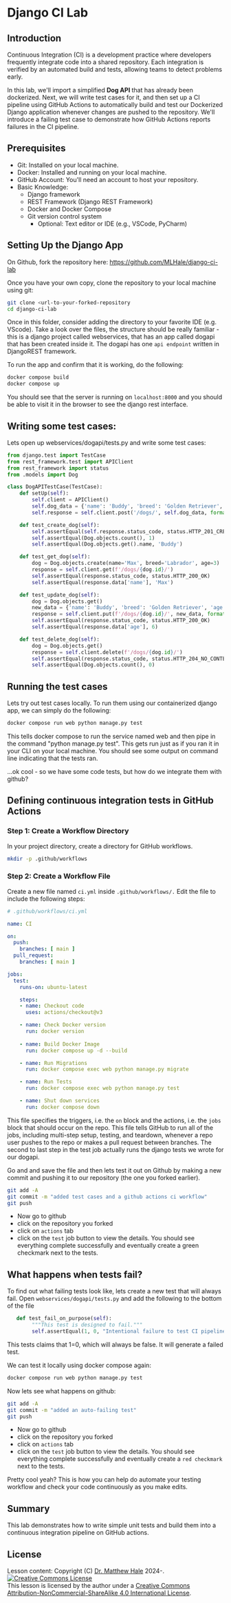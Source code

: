 # Django CI Lab

## Introduction
Continuous Integration (CI) is a development practice where developers frequently integrate code into a shared repository. Each integration is verified by an automated build and tests, allowing teams to detect problems early.

In this lab, we'll import a simplified **Dog API** that has already been dockerized. Next, we will write test cases for it, and then set up a CI pipeline using GitHub Actions to automatically build and test our Dockerized Django application whenever changes are pushed to the repository. We'll introduce a failing test case to demonstrate how GitHub Actions reports failures in the CI pipeline.

## Prerequisites
- Git: Installed on your local machine.
- Docker: Installed and running on your local machine.
- GitHub Account: You'll need an account to host your repository.
- Basic Knowledge:
  - Django framework
  - REST Framework (Django REST Framework)
  - Docker and Docker Compose
  - Git version control system
    - Optional: Text editor or IDE (e.g., VSCode, PyCharm)

## Setting Up the Django App  
On Github, fork the repository here: https://github.com/MLHale/django-ci-lab

Once you have your own copy, clone the repository to your local machine using git:

```bash
git clone <url-to-your-forked-repository
cd django-ci-lab
```

Once in this folder, consider adding the directory to your favorite IDE (e.g. VScode). Take a look over the files, the structure should be really familiar - this is a django project called webservices, that has an app called dogapi that has been created inside it. The dogapi has one `api endpoint` written in DjangoREST framework.

To run the app and confirm that it is working, do the following:

```bash
docker compose build
docker compose up
```

You should see that the server is running on `localhost:8000` and you should be able to visit it in the browser to see the django rest interface.

## Writing some test cases:
Lets open up webservices/dogapi/tests.py and write some test cases:

```python
from django.test import TestCase
from rest_framework.test import APIClient
from rest_framework import status
from .models import Dog

class DogAPITestCase(TestCase):
    def setUp(self):
        self.client = APIClient()
        self.dog_data = {'name': 'Buddy', 'breed': 'Golden Retriever', 'age': 5}
        self.response = self.client.post('/dogs/', self.dog_data, format='json')

    def test_create_dog(self):
        self.assertEqual(self.response.status_code, status.HTTP_201_CREATED)
        self.assertEqual(Dog.objects.count(), 1)
        self.assertEqual(Dog.objects.get().name, 'Buddy')

    def test_get_dog(self):
        dog = Dog.objects.create(name='Max', breed='Labrador', age=3)
        response = self.client.get(f'/dogs/{dog.id}/')
        self.assertEqual(response.status_code, status.HTTP_200_OK)
        self.assertEqual(response.data['name'], 'Max')

    def test_update_dog(self):
        dog = Dog.objects.get()
        new_data = {'name': 'Buddy', 'breed': 'Golden Retriever', 'age': 6}
        response = self.client.put(f'/dogs/{dog.id}/', new_data, format='json')
        self.assertEqual(response.status_code, status.HTTP_200_OK)
        self.assertEqual(response.data['age'], 6)

    def test_delete_dog(self):
        dog = Dog.objects.get()
        response = self.client.delete(f'/dogs/{dog.id}/')
        self.assertEqual(response.status_code, status.HTTP_204_NO_CONTENT)
        self.assertEqual(Dog.objects.count(), 0)
```

## Running the test cases
Lets try out test cases locally. To run them using our containerized django app, we can simply do the following:

```bash
docker compose run web python manage.py test
```

This tells docker compose to run the service named web and then pipe in the command "python manage.py test". This gets run just as if you ran it in your CLI on your local machine. You should see some output on command line indicating that the tests ran.

...ok cool - so we have some code tests, but how do we integrate them with github?

## Defining continuous integration tests in GitHub Actions

### Step 1: Create a Workflow Directory
In your project directory, create a directory for GitHub workflows.

```bash
mkdir -p .github/workflows
```

### Step 2: Create a Workflow File
Create a new file named `ci.yml` inside `.github/workflows/.` Edit the file to include the following steps:

```yml
# .github/workflows/ci.yml

name: CI

on:
  push:
    branches: [ main ]
  pull_request:
    branches: [ main ]

jobs:
  test:
    runs-on: ubuntu-latest

    steps:
    - name: Checkout code
      uses: actions/checkout@v3

    - name: Check Docker version
      run: docker version
      
    - name: Build Docker Image
      run: docker compose up -d --build

    - name: Run Migrations
      run: docker compose exec web python manage.py migrate

    - name: Run Tests
      run: docker compose exec web python manage.py test

    - name: Shut down services
      run: docker compose down
```

This file specifies the triggers, i.e. the `on` block and the actions, i.e. the `jobs` block that should occur on the repo. This file tells GitHub to run all of the jobs, including multi-step setup, testing, and teardown, whenever a repo user pushes to the repo or makes a pull request between branches. The second to last step in the test job actually runs the django tests we wrote for our dogapi.

Go and and save the file and then lets test it out on Github by making a new commit and pushing it to our repository (the one you forked earlier).

```bash
git add -A
git commit -m "added test cases and a github actions ci workflow"
git push
```

- Now go to github
- click on the repository you forked
- click on `actions` tab
- click on the `test` job button to view the details. You should see everything complete successfully and eventually create a green checkmark next to the tests.

## What happens when tests fail?
To find out what failing tests look like, lets create a new test that will always fail. Open `webservices/dogapi/tests.py` and add the following to the bottom of the file

```python
   def test_fail_on_purpose(self):
        """This test is designed to fail."""
        self.assertEqual(1, 0, "Intentional failure to test CI pipeline")
```

This tests claims that 1=0, which will always be false. It will generate a failed test.

We can test it locally using docker compose again:

```bash
docker compose run web python manage.py test
```

Now lets see what happens on github:
```bash
git add -A
git commit -m "added an auto-failing test"
git push
```

- Now go to github
- click on the repository you forked
- click on `actions` tab
- click on the `test` job button to view the details. You should see everything complete successfully and eventually create a `red checkmark` next to the tests.

Pretty cool yeah? This is how you can help do automate your testing workflow and check your code continuously as you make edits.


## Summary

This lab demonstrates how to write simple unit tests and build them into a continuous integration pipeline on GitHub actions.

## License
Lesson content: Copyright (C) [Dr. Matthew Hale](http://faculty.ist.unomaha.edu/mhale/) 2024-.  
<a rel="license" href="http://creativecommons.org/licenses/by-nc-sa/4.0/"><img alt="Creative Commons License" style="border-width:0" src="https://i.creativecommons.org/l/by-nc-sa/4.0/88x31.png" /></a><br /><span xmlns:dct="http://purl.org/dc/terms/" property="dct:title">This lesson</span> is licensed by the author under a <a rel="license" href="http://creativecommons.org/licenses/by-nc-sa/4.0/">Creative Commons Attribution-NonCommercial-ShareAlike 4.0 International License</a>.
